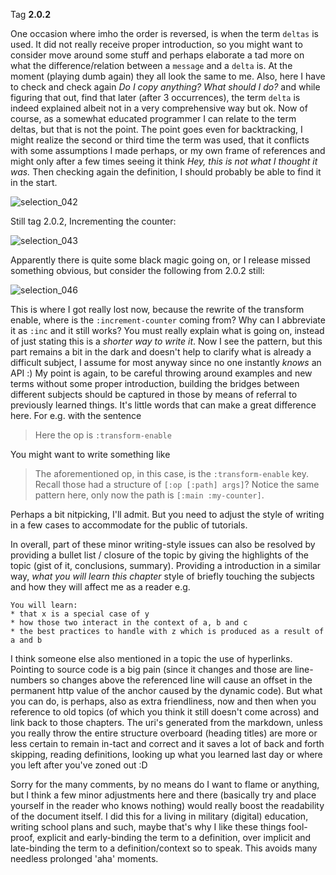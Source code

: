 Tag **2.0.2**

One occasion where imho the order is reversed, is when the term `deltas` is used. It did not really receive proper introduction, so you might want to consider move around some stuff and perhaps elaborate a tad more on what the difference/relation between a `message` and a `delta` is. At the moment (playing dumb again) they all look the same to me. Also, here I have to check and check again *Do I copy anything? What should I do?* and while figuring that out, find that later (after 3 occurrences), the term `delta` is indeed explained albeit not in a very comprehensive way but ok. Now of course, as a somewhat educated programmer I can relate to the term deltas, but that is not the point. The point goes even for backtracking, I might realize the second or third time the term was used, that it conflicts with some assumptions I made perhaps, or my own frame of references and might only after a few times seeing it think *Hey, this is not what I thought it was.* Then checking again the definition, I should probably be able to find it in the start.

![selection_042](https://f.cloud.github.com/assets/3727933/1007114/097a25cc-0aff-11e3-9c28-e81fd4c52596.png)

Still tag 2.0.2, Incrementing the counter:

![selection_043](https://f.cloud.github.com/assets/3727933/1007120/33372a0e-0aff-11e3-91ce-e07d6fb4af95.png)

Apparently there is quite some black magic going on, or I release missed something obvious, but consider the following from 2.0.2 still:

![selection_046](https://f.cloud.github.com/assets/3727933/1007429/bd1f8e7a-0b07-11e3-8862-354180facd8d.png)

This is where I got really lost now, because the rewrite of the transform enable, where is the `:increment-counter` coming from? Why can I abbreviate it as `:inc` and it still works? You must really explain what is going on, instead of just stating this is a *shorter way to write it*. Now I see the pattern, but this part remains a bit in the dark and doesn't help to clarify what is already a difficult subject, I assume for most anyway since no one instantly *knows* an API :) My point is again, to be careful throwing around examples and new terms without some proper introduction, building the bridges between different subjects should be captured in those by means of referral to previously learned things. It's little words that can make a great difference here. For e.g. with the sentence

> Here the op is `:transform-enable`

You might want to write something like

> The aforementioned op, in this case, is the `:transform-enable` key. Recall those had a structure of `[:op [:path] args]`? Notice the same pattern here, only now the path is `[:main :my-counter]`. 

Perhaps a bit nitpicking, I'll admit. But you need to adjust the style of writing in a few cases to accommodate for the public of tutorials.

In overall, part of these minor writing-style issues can also be resolved by providing a bullet list / closure of the topic by giving the highlights of the topic (gist of it, conclusions, summary). Providing a introduction in a similar way, *what you will learn this chapter* style of briefly touching the subjects and how they will affect me as a reader e.g.

```
You will learn:
* that x is a special case of y
* how those two interact in the context of a, b and c
* the best practices to handle with z which is produced as a result of a and b
```

I think someone else also mentioned in a topic the use of hyperlinks. Pointing to source code is a big pain (since it changes and those are line-numbers so changes above the referenced line will cause an offset in the permanent http value of the anchor caused by the dynamic code). But what you can do, is perhaps, also as extra friendliness, now and then when you reference to old topics (of which you think it still doesn't come across) and link back to those chapters. The uri's generated from the markdown, unless you really throw the entire structure overboard (heading titles) are more or less certain to remain in-tact and correct and it saves a lot of back and forth skipping, reading definitions, looking up what you learned last day or where you left after you've zoned out :D

Sorry for the many comments, by no means do I want to flame or anything, but I think a few minor adjustments here and there (basically try and place yourself in the reader who knows nothing) would really boost the readability of the document itself. I did this for a living in military (digital) education, writing school plans and such, maybe that's why I like these things fool-proof, explicit and early-binding the term to a definition, over implicit and late-binding the term to a definition/context so to speak. This avoids many needless prolonged 'aha' moments.
